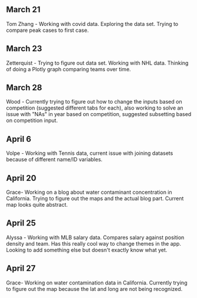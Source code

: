 ## March 21

Tom Zhang - Working with covid data. Exploring the data set. Trying to compare peak cases to first case.

## March 23

Zetterquist - Trying to figure out data set. Working with NHL data. Thinking of doing a Plotly graph comparing teams over time.

## March 28

Wood - Currently trying to figure out how to change the inputs based on competition (suggested different tabs for each), also working to solve an issue with "NAs" in year based on competition, suggested subsetting based on competition input.

## April 6

Volpe - Working with Tennis data, current issue with joining datasets because of different name/ID variables.

## April 20

Grace- Working on a blog about water contaminant concentration in California. Trying to figure out the maps and the actual blog part. Current map looks quite abstract.

## April 25

Alyssa - Working with MLB salary data. Compares salary against position density and team. Has this really cool way to change themes in the app. Looking to add something else but doesn't exactly know what yet.

## April 27

Grace- Working on water contamination data in California. Currently trying to figure out the map because the lat and long are not being recognized.